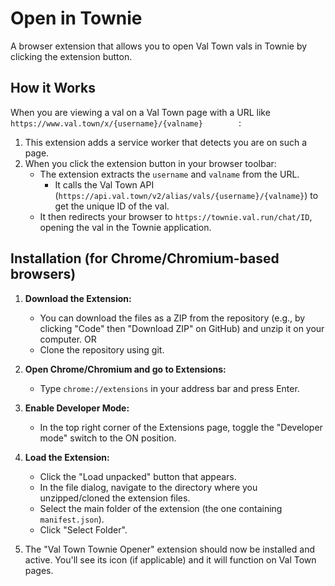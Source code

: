 # Open in Townie

A browser extension that allows you to open Val Town vals in Townie by clicking the extension button.

## How it Works

When you are viewing a val on a Val Town page with a URL like `https://www.val.town/x/{username}/{valname}        `:

1. This extension adds a service worker that detects you are on such a page.
2. When you click the extension button in your browser toolbar:
   -  The extension extracts the `username` and `valname` from the URL.
      -  It calls the Val Town API (`https://api.val.town/v2/alias/vals/{username}/{valname}`) to get the unique ID of the val.
   -  It then redirects your browser to `https://townie.val.run/chat/ID`, opening the val in the Townie application.

## Installation (for Chrome/Chromium-based browsers)

1. **Download the Extension:**

   -  You can download the files as a ZIP from the repository (e.g., by clicking "Code" then "Download ZIP" on GitHub) and unzip it on your computer.
      OR
   -  Clone the repository using git.

2. **Open Chrome/Chromium and go to Extensions:**

   -  Type `chrome://extensions` in your address bar and press Enter.

3. **Enable Developer Mode:**

   -  In the top right corner of the Extensions page, toggle the "Developer mode" switch to the ON position.

4. **Load the Extension:**

   -  Click the "Load unpacked" button that appears.
   -  In the file dialog, navigate to the directory where you unzipped/cloned the extension files.
   -  Select the main folder of the extension (the one containing `manifest.json`).
   -  Click "Select Folder".

5. The "Val Town Townie Opener" extension should now be installed and active. You'll see its icon (if applicable) and it will function on Val Town pages.
